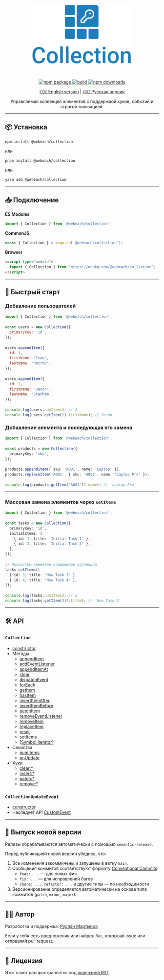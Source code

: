 <div align="center">
  <img alt="Collection" src="./assets/logo.svg" height="192">
  <br><br><br>
  <p>
    <a href="https://www.npmjs.com/package/@webeach/collection">
       <img src="https://img.shields.io/npm/v/@webeach/collection.svg?color=104F85&labelColor=1E7EBA" alt="npm package" />
    </a>
    <a href="https://github.com/webeach/collection/actions/workflows/ci.yml">
      <img src="https://img.shields.io/github/actions/workflow/status/molefrog/wouter/size.yml?color=104F85&labelColor=1E7EBA" alt="build" />
    </a>
    <a href="https://www.npmjs.com/package/@webeach/collection">
      <img src="https://img.shields.io/npm/dm/@webeach/collection.svg?color=104F85&labelColor=1E7EBA" alt="npm downloads" />
    </a>
  </p>
  <p><a href="./README.md">🇺🇸 English version</a> | <a href="./README.md">🇷🇺 Русская версия</a></p>
  <p>Управляемая коллекция элементов с поддержкой хуков, событий и строгой типизацией.</p>
</div>

---

## 📦 Установка

```bash
npm install @webeach/collection
```

или

```bash
pnpm install @webeach/collection
```

или

```bash
yarn add @webeach/collection
```

---

## 📥 Подключение

**ES Modules**

```ts
import { Collection } from '@webeach/collection';
```

**CommonJS**

```ts
const { Collection } = require('@webeach/collection');
```

**Browser**

```html
<script type="module">
  import { Collection } from 'https://unpkg.com/@webeach/collection';
</script>
```

---

## 🚀 Быстрый старт

### Добавление пользователей

```js
import { Collection } from '@webeach/collection';

const users = new Collection({
  primaryKey: 'id',
});

users.appendItem({
  id: 1,
  firstName: 'Ivan',
  lastName: 'Petrov',
});

users.appendItem({
  id: 2,
  firstName: 'Jason',
  lastName: 'Statham',
});

console.log(users.numItems); // 2
console.log(users.getItem(2).firstName); // Jason
```

### Добавление элемента и последующая его замена

```ts
import { Collection } from '@webeach/collection';

const products = new Collection({
  primaryKey: 'sku',
});

products.appendItem({ sku: 'A001', name: 'Laptop' });
products.replaceItem('A001', { sku: 'A001', name: 'Laptop Pro' });

console.log(products.getItem('A001')?.name); // 'Laptop Pro'
```

---

### Массовая замена элементов через `setItems`

```ts
import { Collection } from '@webeach/collection';

const tasks = new Collection({
  primaryKey: 'id',
  initialItems: [
    { id: 1, title: 'Initial Task 1' },
    { id: 2, title: 'Initial Task 2' },
  ],
});

// Полностью заменяем содержимое коллекции
tasks.setItems([
  { id: 3, title: 'New Task 3' },
  { id: 4, title: 'New Task 4' },
]);

console.log(tasks.numItems); // 2
console.log(tasks.getItem(3)?.title); // 'New Task 3'
```

---

## 🛠 API

### `Collection`

+ [constructor](./docs/ru/Collection/constructor.md)
+ Методы
  + [appendItem](./docs/ru/Collection/methods/appendItem.md)
  + [addEventListener](https://developer.mozilla.org/ru/docs/Web/API/EventTarget/addEventListener)
  + [appendItemAt](./docs/ru/Collection/methods/appendItemAt.md)
  + [clear](./docs/ru/Collection/methods/clear.md)
  + [dispatchEvent](https://developer.mozilla.org/ru/docs/Web/API/EventTarget/dispatchEvent)
  + [forEach](./docs/ru/Collection/methods/forEach.md)
  + [getItem](./docs/ru/Collection/methods/getItem.md)
  + [hasItem](./docs/ru/Collection/methods/hasItem.md)
  + [insertItemAfter](./docs/ru/Collection/methods/insertItemAfter.md)
  + [insertItemBefore](./docs/ru/Collection/methods/insertItemBefore.md)
  + [patchItem](./docs/ru/Collection/methods/patchItem.md)
  + [removeEventListener](https://developer.mozilla.org/ru/docs/Web/API/EventTarget/removeEventListener)
  + [removeItem](./docs/ru/Collection/methods/removeItem.md)
  + [replaceItem](./docs/ru/Collection/methods/replaceItem.md)
  + [reset](./docs/ru/Collection/methods/reset.md)
  + [setItems](./docs/ru/Collection/methods/setItems.md)
  + [\[Symbol.iterator\]](./docs/ru/Collection/methods/[Symbol.iterator].md)
+ Свойства
  + [numItems](./docs/ru/Collection/properties/numItems.md)
  + [onUpdate](./docs/ru/Collection/properties/onUpdate.md)
+ Хуки
  + [clear:*](./docs/ru/Collection/hooks/clear.md)
  + [insert:*](./docs/ru/Collection/hooks/insert.md)
  + [patch:*](./docs/ru/Collection/hooks/patch.md)
  + [remove:*](./docs/ru/Collection/hooks/remove.md)

### `CollectionUpdateEvent`

+ [constructor](./docs/ru/CollectionUpdateEvent/constructor.md)
+ Наследует API [CustomEvent](https://developer.mozilla.org/en-US/docs/Web/API/CustomEvent/CustomEvent)

---

## 🔖 Выпуск новой версии

Релизы обрабатываются автоматически с помощью `semantic-release`.

Перед публикацией новой версии убедись, что:

1. Все изменения закоммичены и запушены в ветку `main`.
2. Сообщения коммитов соответствуют формату [Conventional Commits](https://www.conventionalcommits.org/ru/v1.0.0/):
   - `feat: ...` — для новых фич
   - `fix: ...` — для исправлений багов
   - `chore: ...`, `refactor: ...` и другие типы — по необходимости
3. Версионирование определяется автоматически на основе типа коммитов (`patch`, `minor`, `major`).

---

## 👨‍💻 Автор

Разработка и поддержка: [Руслан Мартынов](https://github.com/ruslan-mart)

Если у тебя есть предложения или найден баг, открывай issue или отправляй pull request.

---

## 📄 Лицензия

Этот пакет распространяется под [лицензией MIT](./LICENSE).
